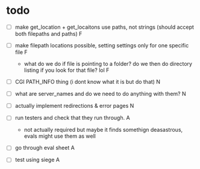 # todo

- [ ] make get_location + get_locaitons use paths, not strings (should accept both filepaths and paths) F
- [ ] make filepath locations possible, setting settings only for one specific file F
	- what do we do if file is pointing to a folder? do we then do directory listing if you look for that file? lol F

- [ ] CGI PATH_INFO thing (i dont know what it is but do that) N
- [ ] what are server_names and do we need to do anything with them? N
- [ ] actually implement redirections & error pages N

- [ ] run testers and check that they run through. A
	- not actually required but maybe it finds somethign deasastrous, evals might use them as well
- [ ] go through eval sheet A
- [ ] test using siege A
